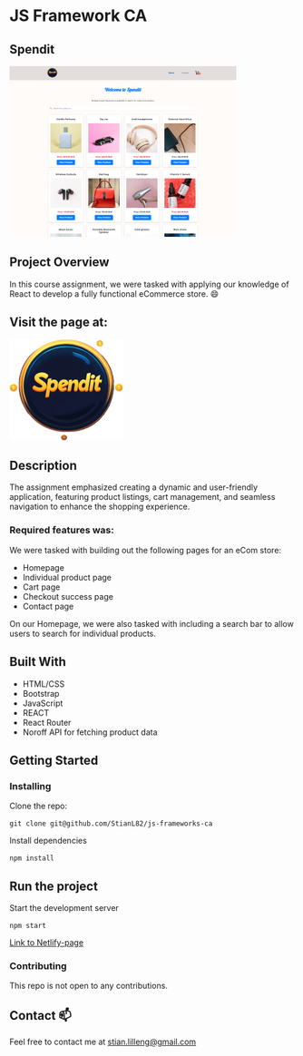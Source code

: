 # JS Framework CA

## Spendit

![image](/public/images/screencapture-js-frameworks-ca.png)

## Project Overview

In this course assignment, we were tasked with applying our knowledge of React to develop a fully functional eCommerce store. 😄

## Visit the page at:

[![Spendit](/public/images/READMElogo.png)](https://js-framework-ca-spendit.netlify.app/)

## Description

The assignment emphasized creating a dynamic and user-friendly application, featuring product listings, cart management, and seamless navigation to enhance the shopping experience.

### Required features was:

We were tasked with building out the following pages for an eCom store:

- Homepage
- Individual product page
- Cart page
- Checkout success page
- Contact page

On our Homepage, we were also tasked with including a search bar to allow users to search for individual products.

## Built With

- HTML/CSS
- Bootstrap
- JavaScript
- REACT
- React Router
- Noroff API for fetching product data

## Getting Started

### Installing

Clone the repo:

```
git clone git@github.com/StianL82/js-frameworks-ca
```

Install dependencies

```
npm install
```

## Run the project

Start the development server

```
npm start
```

[Link to Netlify-page](https://js-framework-ca-spendit.netlify.app/)

### Contributing

This repo is not open to any contributions.

## Contact 📫

Feel free to contact me at stian.lilleng@gmail.com
